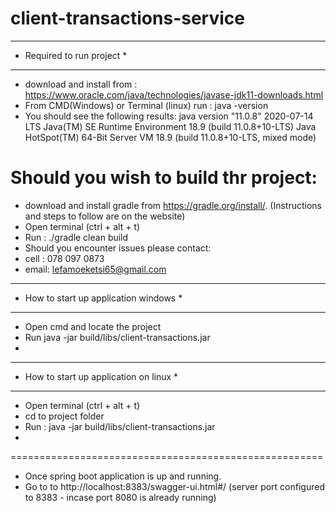 # client-transactions-service
***************************
* Required to run project *
***************************
- download and install from : https://www.oracle.com/java/technologies/javase-jdk11-downloads.html
- From CMD(Windows) or Terminal (linux) run : java -version
 - You should see the following results:
    java version "11.0.8" 2020-07-14 LTS
    Java(TM) SE Runtime Environment 18.9 (build 11.0.8+10-LTS)
    Java HotSpot(TM) 64-Bit Server VM 18.9 (build 11.0.8+10-LTS, mixed mode)

Should you wish to build thr project: 
====================================

- download and install gradle from https://gradle.org/install/. (Instructions and steps to follow are on the website)
- Open terminal (ctrl + alt + t)
- Run : ./gradle clean build 
- Should you encounter issues please contact:
- cell : 078 097 0873
- email: lefamoeketsi65@gmail.com

***************************************
* How to start up application windows * 
***************************************

- Open cmd and locate the project
- Run java -jar build/libs/client-transactions.jar 
- 
****************************************
* How to start up application on linux *
****************************************

- Open terminal (ctrl + alt + t)
- cd to project folder
- Run : java -jar build/libs/client-transactions.jar 
- 
======================================================

- Once spring boot application is up and running.
- Go to to http://localhost:8383/swagger-ui.html#/ (server port configured to 8383 - incase port 8080 is already running)
